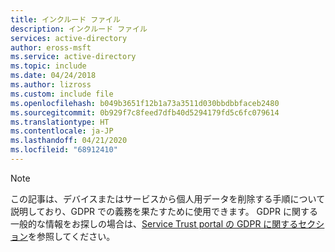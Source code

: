 ```yaml
---
title: インクルード ファイル
description: インクルード ファイル
services: active-directory
author: eross-msft
ms.service: active-directory
ms.topic: include
ms.date: 04/24/2018
ms.author: lizross
ms.custom: include file
ms.openlocfilehash: b049b3651f12b1a73a3511d030bbdbbfaceb2480
ms.sourcegitcommit: 0b929f7c8feed7dfb40d5294179fd5c6fc079614
ms.translationtype: HT
ms.contentlocale: ja-JP
ms.lasthandoff: 04/21/2020
ms.locfileid: "68912410"
---
```

>[!Note] 
> この記事は、デバイスまたはサービスから個人用データを削除する手順について説明しており、GDPR での義務を果たすために使用できます。 GDPR に関する一般的な情報をお探しの場合は、[Service Trust portal の GDPR に関するセクション](https://servicetrust.microsoft.com/ViewPage/GDPRGetStarted)を参照してください。
